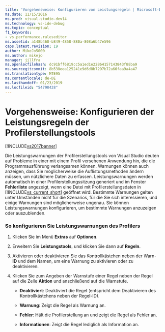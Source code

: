 ```yaml
---
title: 'Vorgehensweise: Konfigurieren von Leistungsregeln | Microsoft-Dokumentation'
ms.date: 11/15/2016
ms.prod: visual-studio-dev14
ms.technology: vs-ide-debug
ms.topic: conceptual
f1_keywords:
- vs.performance.ruleseditor
ms.assetid: a148b468-b849-4858-880a-808a6b47e596
caps.latest.revision: 19
author: MikeJo5000
ms.author: mikejo
manager: jillfra
ms.openlocfilehash: dc91bff6819cc5a1ed1e22864157143843f88ba9
ms.sourcegitcommit: 8b538eea125241e9d6d8b7297b72a66faa9a4a47
ms.translationtype: MTE95
ms.contentlocale: de-DE
ms.lasthandoff: 01/23/2019
ms.locfileid: "54790428"
---
```

# <a name="how-to-configure-performance-rules"></a>Vorgehensweise: Konfigurieren der Leistungsregeln der Profilerstellungstools
[!INCLUDE[vs2017banner](../includes/vs2017banner.md)]

Die Leistungswarnungen der Profilerstellungstools von Visual Studio deuten auf Probleme in einer mit einem Profil versehenen Anwendung hin, die die Programmausführung verlangsamen können. Warnungen können auch anzeigen, dass Sie möglicherweise die Auflistungsmethoden ändern müssen, um nützlichere Daten zu erfassen. Leistungswarnungen werden automatisch in einer Profilerstellungssitzung generiert und im Fenster **Fehlerliste** angezeigt, wenn eine Datei mit Profilerstellungsdaten in [!INCLUDE[vs_current_short](../includes/vs-current-short-md.md)] geöffnet wird. Bestimmte Warnungen gelten unter Umständen nicht für die Szenarios, für die Sie sich interessieren, und einige Warnungen sind möglicherweise ungenau. Sie können Leistungswarnungen konfigurieren, um bestimmte Warnungen anzuzeigen oder auszublenden.  
  
### <a name="to-configure-profiler-performance-warnings"></a>So konfigurieren Sie Leistungswarnungen des Profilers  
  
1.  Klicken Sie im Menü **Extras** auf **Optionen**.  
  
2.  Erweitern Sie **Leistungstools**, und klicken Sie dann auf **Regeln**.  
  
3.  Aktivieren oder deaktivieren Sie das Kontrollkästchen neben der Warn-**ID** und dem Namen, um eine Warnung zu aktivieren oder zu deaktivieren.  
  
4.  Klicken Sie zum Angeben der Warnstufe einer Regel neben der Regel auf die Zelle **Aktion** und anschließend auf die Warnstufe.  
  
    -   **Deaktiviert**: Deaktiviert die Regel (entspricht dem Deaktivieren des Kontrollkästchens neben der Regel-ID).  
  
    -   **Warnung**: Zeigt die Regel als Warnung an.  
  
    -   **Fehler**: Hält die Profilerstellung an und zeigt die Regel als Fehler an.  
  
    -   **Informationen**: Zeigt die Regel lediglich als Information an.
